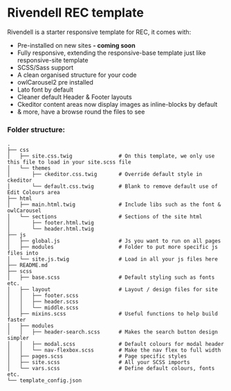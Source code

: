 
# Rivendell REC template

Rivendell is a starter responsive template for REC, it comes with:

- Pre-installed on new sites **- coming soon**
- Fully responsive, extending the responsive-base template just like responsive-site template
- SCSS/Sass support
- A clean organised structure for your code
- owlCarousel2 pre installed
- Lato font by default
- Cleaner default Header & Footer layouts
- Ckeditor content areas now display images as inline-blocks by default
- & more, have a browse round the files to see

### Folder structure:

    .
    ├── css
    │   ├── site.css.twig               # On this template, we only use this file to load in your site.scss file
    │   └── themes
    │       ├── ckeditor.css.twig       # Override default style in ckeditor
    │       └── default.css.twig        # Blank to remove default use of Edit Colours area
    ├── html
    │   ├── main.html.twig              # Include libs such as the font & owlCarousel
    │   └── sections                    # Sections of the site html
    │       ├── footer.html.twig
    │       └── header.html.twig
    ├── js
    │   ├── global.js                   # Js you want to run on all pages
    │   ├── modules                     # Folder to put more specific js files into
    │   └── site.js.twig                # Load in all your js files here
    ├── README.md
    ├── scss
    │   ├── base.scss                   # Default styling such as fonts etc.
    │   ├── layout                      # Layout / design files for site
    │   │   ├── footer.scss
    │   │   ├── header.scss
    │   │   └── middle.scss
    │   ├── mixins.scss                 # Useful functions to help build faster
    │   ├── modules
    │   │   ├── header-search.scss      # Makes the search button design simpler
    │   │   ├── modal.scss              # Default colours for modal header
    │   │   └── nav-flexbox.scss        # Make the nav flex to full width
    │   ├── pages.scss                  # Page specific styles
    │   ├── site.scss                   # All your SCSS imports
    │   └── vars.scss                   # Define default colours, fonts etc.
    └── template_config.json
